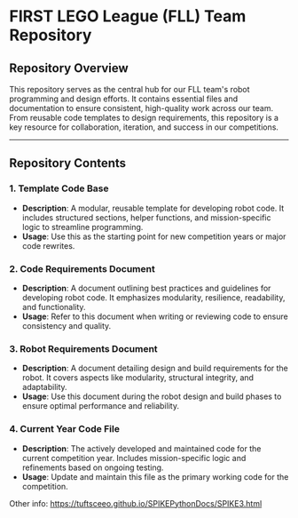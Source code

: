 # FIRST LEGO League (FLL) Team Repository

## Repository Overview
This repository serves as the central hub for our FLL team's robot programming and design efforts. It contains essential files and documentation to ensure consistent, high-quality work across our team. From reusable code templates to design requirements, this repository is a key resource for collaboration, iteration, and success in our competitions.

---

## Repository Contents

### 1. **Template Code Base**
- **Description**: A modular, reusable template for developing robot code. It includes structured sections, helper functions, and mission-specific logic to streamline programming.
- **Usage**: Use this as the starting point for new competition years or major code rewrites.

### 2. **Code Requirements Document**
- **Description**: A document outlining best practices and guidelines for developing robot code. It emphasizes modularity, resilience, readability, and functionality.
- **Usage**: Refer to this document when writing or reviewing code to ensure consistency and quality.

### 3. **Robot Requirements Document**
- **Description**: A document detailing design and build requirements for the robot. It covers aspects like modularity, structural integrity, and adaptability.
- **Usage**: Use this document during the robot design and build phases to ensure optimal performance and reliability.

### 4. **Current Year Code File**
- **Description**: The actively developed and maintained code for the current competition year. Includes mission-specific logic and refinements based on ongoing testing.
- **Usage**: Update and maintain this file as the primary working code for the competition.


Other info:
https://tuftsceeo.github.io/SPIKEPythonDocs/SPIKE3.html
